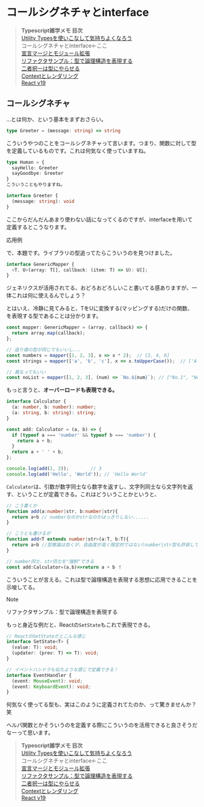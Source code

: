 # コールシグネチャとinterface

> **Typescript雑学メモ 目次**<br>
> [Utility Typesを使いこなして気持ちよくなろう](./util.md)<br>
> コールシグネチャとinterface←ここ<br>
> [宣言マージとモジュール拡張](./merge.md)<br>
> [リファクタサンプル：型で論理構造を表現する](./struct.md)<br>
> [二者択一は型にやらせる](./choice.md)<br>
> [Contextとレンダリング](./context.md)
> <br>
> [React v19](./v19.md)


## コールシグネチャ

…とは何か、という基本をまずおさらい。

```typescript
type Greeter = (message: string) => string
```
こういうやつのことをコールシグネチャって言います。つまり、関数に対して型を定義しているものです。これは何気なく使っていますね。



```typescript
type Human = {
  sayHello: Greeter 
  sayGoodbye: Greeter 
}
こういうこともやりますね。
```


```typescript
interface Greeter {
  (message: string): void
}
```
ここからだんだんあまり使わない話になってくるのですが、interfaceを用いて定義するとこうなります。

応用例

で、本題です。ライブラリの型追ってたらこういうのを見つけました。



```typescript
interface GenericMapper {
  <T, U>(array: T[], callback: (item: T) => U): U[];
}
```
ジェネリクスが活用されてる、おどろおどろしいこと書いてる感ありますが、一体これは何に使えるんでしょう？

とはいえ、冷静に見てみると、TをUに変換する(マッピングする)だけの関数、を表現する型であることは分かります。



```typescript
const mapper: GenericMapper = (array, callback) => {
  return array.map(callback);
};

// 返り値の型が同じでもいいし...
const numbers = mapper([1, 2, 3], x => x * 2);  // [2, 4, 6]
const strings = mapper(['a', 'b', 'c'], x => x.toUpperCase());  // ['A', 'B', 'C']

// 異なってもいい
const noList = mapper([1, 2, 3], (num) => `No.${num}`); // ["No.1", "No.2", "No.3"]
```

もっと言うと、**オーバーロードも表現できる。**

```typescript
interface Calculator {
  (a: number, b: number): number;
  (a: string, b: string): string;
}

const add: Calculator = (a, b) => {
  if (typeof a === 'number' && typeof b === 'number') {
    return a + b;
  }
  return a + ' ' + b;
};

console.log(add(1, 2));        // 3
console.log(add('Hello', 'World')); // 'Hello World'
```
`Calculator`は、引数が数字同士なら数字を返すし、文字列同士なら文字列を返す、ということが定義できる。これはどういうことかというと、

```typescript
// こう書くか
function add(a:number|str, b:number|str){
  return a+b // numberなのかstrなのかはっきりしない......
}

// こうとも書けるが
function add<T extends number|str>(a:T, b:T){
  return a+b //型推論は効くが、自由度が高く限定的ではない(number|str型も許容してしまう)
}

// number同士、str同士を"強制"できる
const add:Calculator=(a,b)=>return a + b ！
```
こういうことが言える。これは型で論理構造を表現する思想に応用できることを示唆してる。

> [!NOTE]
> リファクタサンプル：型で論理構造を表現する

もっと身近な例だと、Reactの`SetState`もこれで表現できる。

```typescript
// ReactのSetStateだとこんな感じ
interface SetState<T> {
  (value: T): void;
  (updater: (prev: T) => T): void;
}

// イベントハンドラも似たような感じで定義できる！
interface EventHandler {
  (event: MouseEvent): void;
  (event: KeyboardEvent): void;
}
```
何気なく使ってる型も、実はこのように定義されてたのか、って驚きませんか？笑

ヘルパ関数とかそういうのを定義する際にこういうのを活用できると良さそうだなーって思います。


> **Typescript雑学メモ 目次**<br>
> [Utility Typesを使いこなして気持ちよくなろう](./util.md)<br>
> コールシグネチャとinterface←ここ<br>
> [宣言マージとモジュール拡張](./merge.md)<br>
> [リファクタサンプル：型で論理構造を表現する](./struct.md)<br>
> [二者択一は型にやらせる](./choice.md)<br>
> [Contextとレンダリング](./context.md)
> <br>
> [React v19](./v19.md)
